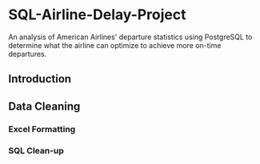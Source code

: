 # SQL-Airline-Delay-Project
An analysis of American Airlines' departure statistics using PostgreSQL to determine what the airline can optimize to achieve more on-time departures.

## Introduction


## Data Cleaning 
### Excel Formatting

### SQL Clean-up
